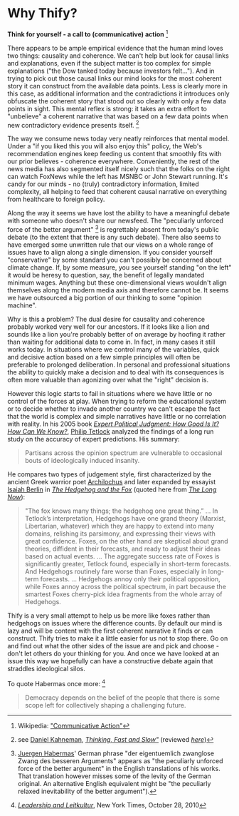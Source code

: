 Why Thify?
==========

**Think for yourself - a call to (communicative) action** [^communicativeaction]

There appears to be ample empirical evidence that the human mind loves two things: causality and coherence. We can't help but look for causal links and explanations, even if the subject matter is too complex for simple explanations ("the Dow tanked today because investors felt...").  And in trying to pick out those causal links our mind looks for the most coherent story it can construct from the available data points.  Less is clearly more in this case, as additional information and the contradictions it introduces only obfuscate the coherent story that stood out so clearly with only a few data points in sight. This mental reflex is strong: it takes an extra effort to "unbelieve" a coherent narrative that was based on a few data points when new contradictory evidence presents itself. [^kahnemann]

The way we consume news today very neatly reinforces that mental model. Under a "if you liked this you will also enjoy this" policy, the Web's recommendation engines keep feeding us content that smoothly fits with our prior believes - coherence everywhere. Conveniently, the rest of the news media has also segmented itself nicely such that the folks on the right can watch FoxNews while the left has MSNBC or John Stewart running. It's candy for our minds - no (truly) contradictory information, limited complexity, all helping to feed that coherent causal narrative on everything from healthcare to foreign policy.

Along the way it seems we have lost the ability to have a meaningful debate with someone who doesn't share our newsfeed. The "peculiarly unforced force of the better argument" [^zwangloserzwang] is regrettably absent from today's public debate (to the extent that there is any such debate).  There also seems to have emerged some unwritten rule that our views on a whole range of issues have to align along a single dimension. If you consider yourself "conservative" by some standard you can't possibly be concerned about climate change. If, by some measure, you see yourself standing "on the left" it would be heresy to question, say, the benefit of legally mandated minimum wages. Anything but these one-dimensional views wouldn't align themselves along the modern media axis and therefore cannot be. It seems we have outsourced a big portion of our thinking to some "opinion machine".

Why is this a problem? The dual desire for causality and coherence probably worked very well for our ancestors. If it looks like a lion and sounds like a lion you're probably better of on average by hoofing it rather than waiting for additional data to come in. In fact, in many cases it still works today. In situations where we control many of the variables, quick and decisive action based on a few simple principles will often be preferable to prolonged deliberation. In personal and professional situations the ability to quickly make a decision and to deal with its consequences is often more valuable than agonizing over what the "right" decision is.

However this logic starts to fail in situations where we have little or no control of the forces at play. When trying to reform the educational system or to decide whether to invade another country we can't escape the fact that the world is complex and simple narratives have little or no correlation with reality.  In his 2005 book *[Expert Political Judgment: How Good Is It? How Can We Know?](http://press.princeton.edu/titles/7959.html)*, [Philip Tetlock](http://www.sas.upenn.edu/tetlock/) analyzed the findings of a long run study on the accuracy of expert predictions. His summary: 

> Partisans across the opinion spectrum are vulnerable to occasional bouts of ideologically induced insanity.

He compares two types of judgement style, first characterized by the ancient Greek warrior poet [Archilochus](http://en.wikipedia.org/wiki/Archilochus) and later expanded by essayist [Isaiah Berlin](http://en.wikipedia.org/wiki/Isaiah_Berlin) in *[The Hedgehog and the Fox](http://en.wikipedia.org/wiki/The_Hedgehog_and_the_Fox)* (quoted here from *[The Long Now](http://longnow.org/seminars/02007/jan/26/why-foxes-are-better-forecasters-than-hedgehogs/)*):

> "The fox knows many things; the hedgehog one great thing.” ...  In
> Tetlock’s interpretation, Hedgehogs have one grand theory (Marxist,
> Libertarian, whatever) which they are happy to extend into many domains,
> relishing its parsimony, and expressing their views with great
> confidence. Foxes, on the other hand are skeptical about grand theories,
> diffident in their forecasts, and ready to adjust their ideas based on
> actual events.  ...  The aggregate success rate of Foxes is significantly
> greater, Tetlock found, especially in short-term forecasts. And Hedgehogs
> routinely fare worse than Foxes, especially in long-term forecasts. ...
> Hedgehogs annoy only their political opposition, while Foxes annoy across the
> political spectrum, in part because the smartest Foxes cherry-pick idea
> fragments from the whole array of Hedgehogs.

Thify is a very small attempt to help us be more like foxes rather than hedgehogs on issues where the difference counts. By default our mind is lazy and will be content with the first coherent narrative it finds or can construct.  Thify tries to make it a little easier for us not to stop there. Go on and find out what the other sides of the issue are and pick and choose - don't let others do your thinking for you. And once we have looked at an issue this way we hopefully can have a constructive debate again that straddles ideological silos. 

To quote Habermas once more: [^leadershipleitkultur] 

> Democracy depends on the belief of the people that there is some scope left 
> for collectively shaping a challenging future.  
> 


[^communicativeaction]: Wikipedia: ["Communicative Action"](http://en.wikipedia.org/wiki/Communicative_action)

[^kahnemann]: see [Daniel Kahneman](http://www.princeton.edu/~kahneman/), *[Thinking, Fast and Slow"](http://www.goodreads.com/book/show/11468377-thinking-fast-and-slow)* (reviewed *[here](http://scholar.harvard.edu/files/shleifer/files/kahneman_review_jel_final.pdf)*)

[^zwangloserzwang]: [Juergen Habermas](http://plato.stanford.edu/entries/habermas/)' German phrase "der eigentuemlich zwanglose Zwang des besseren Arguments" appears as "the peculiarly unforced force of the better argument" in the English translations of his works. That translation however misses some of the levity of the German original. An alternative English equivalent might be "the peculiarly relaxed inevitability of the better argument").

[^leadershipleitkultur]: *[Leadership and Leitkultur](http://www.nytimes.com/2010/10/29/opinion/29Habermas.html?pagewanted=all)*, New York Times, October 28, 2010

